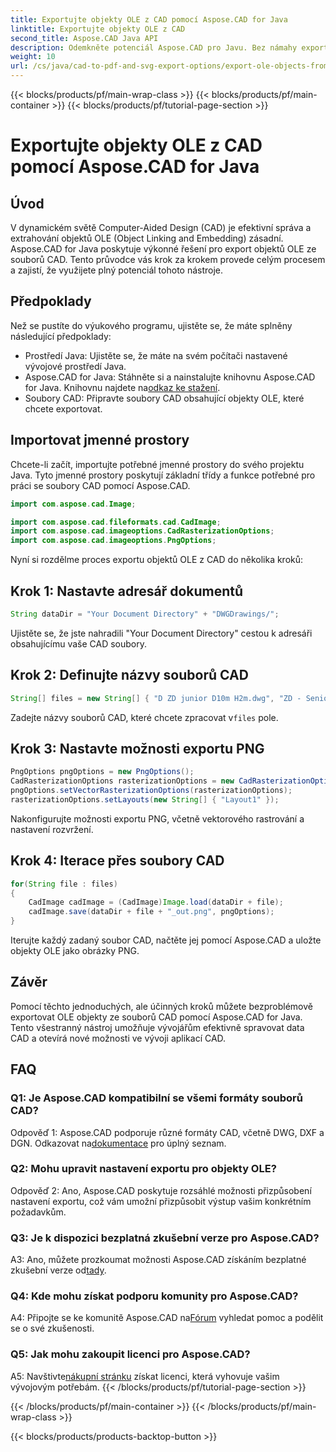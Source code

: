 ```yaml
---
title: Exportujte objekty OLE z CAD pomocí Aspose.CAD for Java
linktitle: Exportujte objekty OLE z CAD
second_title: Aspose.CAD Java API
description: Odemkněte potenciál Aspose.CAD pro Javu. Bez námahy exportujte objekty OLE ze souborů CAD. Stáhněte si nyní pro bezproblémovou správu dat CAD.
weight: 10
url: /cs/java/cad-to-pdf-and-svg-export-options/export-ole-objects-from-cad/
---
```


{{< blocks/products/pf/main-wrap-class >}}
{{< blocks/products/pf/main-container >}}
{{< blocks/products/pf/tutorial-page-section >}}

# Exportujte objekty OLE z CAD pomocí Aspose.CAD for Java

## Úvod

V dynamickém světě Computer-Aided Design (CAD) je efektivní správa a extrahování objektů OLE (Object Linking and Embedding) zásadní. Aspose.CAD for Java poskytuje výkonné řešení pro export objektů OLE ze souborů CAD. Tento průvodce vás krok za krokem provede celým procesem a zajistí, že využijete plný potenciál tohoto nástroje.

## Předpoklady

Než se pustíte do výukového programu, ujistěte se, že máte splněny následující předpoklady:

- Prostředí Java: Ujistěte se, že máte na svém počítači nastavené vývojové prostředí Java.
-  Aspose.CAD for Java: Stáhněte si a nainstalujte knihovnu Aspose.CAD for Java. Knihovnu najdete na[odkaz ke stažení](https://releases.aspose.com/cad/java/).
- Soubory CAD: Připravte soubory CAD obsahující objekty OLE, které chcete exportovat.

## Importovat jmenné prostory

Chcete-li začít, importujte potřebné jmenné prostory do svého projektu Java. Tyto jmenné prostory poskytují základní třídy a funkce potřebné pro práci se soubory CAD pomocí Aspose.CAD.

```java
import com.aspose.cad.Image;

import com.aspose.cad.fileformats.cad.CadImage;
import com.aspose.cad.imageoptions.CadRasterizationOptions;
import com.aspose.cad.imageoptions.PngOptions;
```

Nyní si rozdělme proces exportu objektů OLE z CAD do několika kroků:

## Krok 1: Nastavte adresář dokumentů

```java
String dataDir = "Your Document Directory" + "DWGDrawings/";
```

Ujistěte se, že jste nahradili "Your Document Directory" cestou k adresáři obsahujícímu vaše CAD soubory.

## Krok 2: Definujte názvy souborů CAD

```java
String[] files = new String[] { "D ZD junior D10m H2m.dwg", "ZD - Senior D6m H2m45.dwg" };
```

 Zadejte názvy souborů CAD, které chcete zpracovat v`files` pole.

## Krok 3: Nastavte možnosti exportu PNG

```java
PngOptions pngOptions = new PngOptions();
CadRasterizationOptions rasterizationOptions = new CadRasterizationOptions();
pngOptions.setVectorRasterizationOptions(rasterizationOptions);
rasterizationOptions.setLayouts(new String[] { "Layout1" });
```

Nakonfigurujte možnosti exportu PNG, včetně vektorového rastrování a nastavení rozvržení.

## Krok 4: Iterace přes soubory CAD

```java
for(String file : files)
{
    CadImage cadImage = (CadImage)Image.load(dataDir + file);
    cadImage.save(dataDir + file + "_out.png", pngOptions);
}
```

Iterujte každý zadaný soubor CAD, načtěte jej pomocí Aspose.CAD a uložte objekty OLE jako obrázky PNG.

## Závěr

Pomocí těchto jednoduchých, ale účinných kroků můžete bezproblémově exportovat OLE objekty ze souborů CAD pomocí Aspose.CAD for Java. Tento všestranný nástroj umožňuje vývojářům efektivně spravovat data CAD a otevírá nové možnosti ve vývoji aplikací CAD.

## FAQ

### Q1: Je Aspose.CAD kompatibilní se všemi formáty souborů CAD?

 Odpověď 1: Aspose.CAD podporuje různé formáty CAD, včetně DWG, DXF a DGN. Odkazovat na[dokumentace](https://reference.aspose.com/cad/java/) pro úplný seznam.

### Q2: Mohu upravit nastavení exportu pro objekty OLE?

Odpověď 2: Ano, Aspose.CAD poskytuje rozsáhlé možnosti přizpůsobení nastavení exportu, což vám umožní přizpůsobit výstup vašim konkrétním požadavkům.

### Q3: Je k dispozici bezplatná zkušební verze pro Aspose.CAD?

 A3: Ano, můžete prozkoumat možnosti Aspose.CAD získáním bezplatné zkušební verze od[tady](https://releases.aspose.com/).

### Q4: Kde mohu získat podporu komunity pro Aspose.CAD?

 A4: Připojte se ke komunitě Aspose.CAD na[Fórum](https://forum.aspose.com/c/cad/19) vyhledat pomoc a podělit se o své zkušenosti.

### Q5: Jak mohu zakoupit licenci pro Aspose.CAD?

A5: Navštivte[nákupní stránku](https://purchase.aspose.com/buy) získat licenci, která vyhovuje vašim vývojovým potřebám.
{{< /blocks/products/pf/tutorial-page-section >}}

{{< /blocks/products/pf/main-container >}}
{{< /blocks/products/pf/main-wrap-class >}}

{{< blocks/products/products-backtop-button >}}
